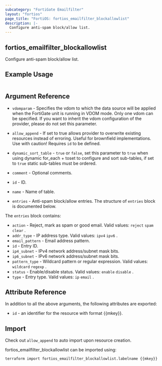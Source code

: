 ```yaml
---
subcategory: "FortiGate Emailfilter"
layout: "fortios"
page_title: "FortiOS: fortios_emailfilter_blockallowlist"
description: |-
  Configure anti-spam block/allow list.
---
```


## fortios_emailfilter_blockallowlist
Configure anti-spam block/allow list.

## Example Usage

```hcl

```

## Argument Reference
* `vdomparam` - Specifies the vdom to which the data source will be applied when the FortiGate unit is running in VDOM mode. Only one vdom can be specified. If you want to inherit the vdom configuration of the provider, please do not set this parameter.
* `allow_append` - If set to true allows provider to overwrite existing resources instead of erroring. Useful for brownfield implementations. Use with caution! Requires `id` to be defined.
* `dynamic_sort_table` - `true` or `false`, set this parameter to `true` when using dynamic for_each + toset to configure and sort sub-tables, if set to `true` static sub-tables must be ordered.

* `comment` - Optional comments.
* `id` - ID.
* `name` - Name of table.
* `entries` - Anti-spam block/allow entries. The structure of `entries` block is documented below.

The `entries` block contains:

* `action` - Reject, mark as spam or good email. Valid values: `reject` `spam` `clear` .
* `addr_type` - IP address type. Valid values: `ipv4` `ipv6` .
* `email_pattern` - Email address pattern.
* `id` - Entry ID.
* `ip4_subnet` - IPv4 network address/subnet mask bits.
* `ip6_subnet` - IPv6 network address/subnet mask bits.
* `pattern_type` - Wildcard pattern or regular expression. Valid values: `wildcard` `regexp` .
* `status` - Enable/disable status. Valid values: `enable` `disable` .
* `type` - Entry type. Valid values: `ip` `email` .

## Attribute Reference

In addition to all the above arguments, the following attributes are exported:
* `id` - an identifier for the resource with format {{mkey}}.

## Import

Check out `allow_append` to auto import upon resource creation.

fortios_emailfilter_blockallowlist can be imported using:
```sh
terraform import fortios_emailfilter_blockallowlist.labelname {{mkey}}
```
